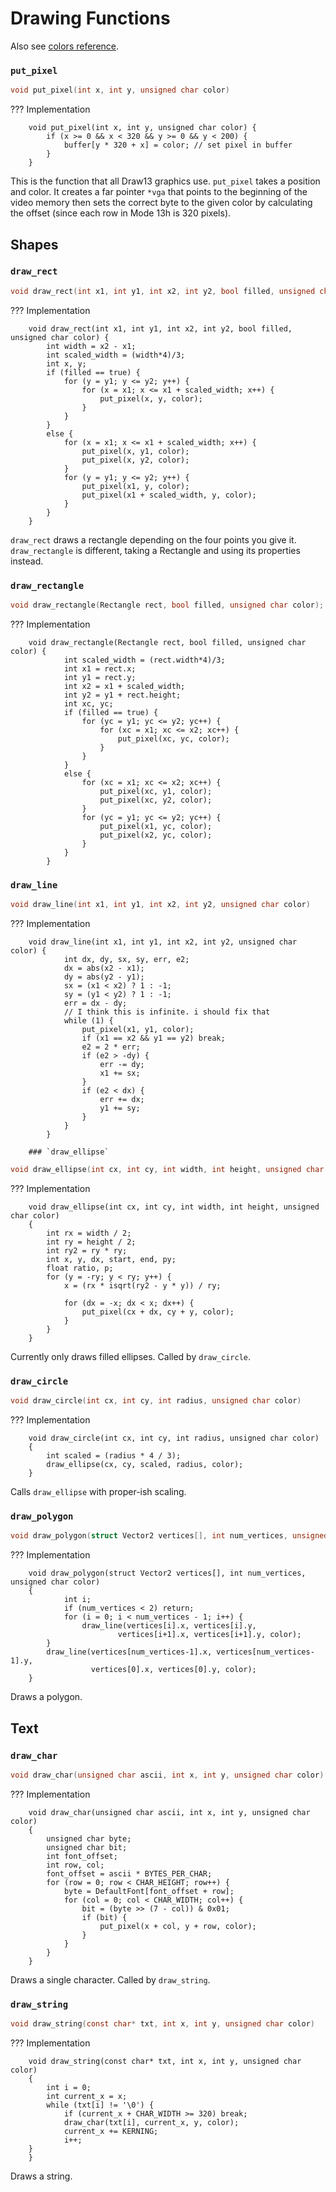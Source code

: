 


# Drawing Functions
Also see [colors reference](colors.md).

### `put_pixel`
```c
void put_pixel(int x, int y, unsigned char color)
```
??? Implementation
	
        void put_pixel(int x, int y, unsigned char color) {
			if (x >= 0 && x < 320 && y >= 0 && y < 200) {
				buffer[y * 320 + x] = color; // set pixel in buffer
			}
		}
This is the function that all Draw13 graphics use. `put_pixel` takes a position and color. It creates a far pointer `*vga` that points to the beginning of the video memory then sets the correct byte to the given color by calculating the offset (since each row in Mode 13h is 320 pixels).

## Shapes

### `draw_rect`
```c
void draw_rect(int x1, int y1, int x2, int y2, bool filled, unsigned char color)
```
??? Implementation
	
        void draw_rect(int x1, int y1, int x2, int y2, bool filled, unsigned char color) {
            int width = x2 - x1;
            int scaled_width = (width*4)/3;
            int x, y;
            if (filled == true) {
                for (y = y1; y <= y2; y++) {
                    for (x = x1; x <= x1 + scaled_width; x++) {
                        put_pixel(x, y, color);
                    }
                }
            }
            else {
                for (x = x1; x <= x1 + scaled_width; x++) {
                    put_pixel(x, y1, color);
                    put_pixel(x, y2, color);
                }
                for (y = y1; y <= y2; y++) {
                    put_pixel(x1, y, color);
                    put_pixel(x1 + scaled_width, y, color);
                }
            }
        }
      
  `draw_rect` draws a rectangle depending on the four points you give it. `draw_rectangle` is different, taking a Rectangle and using its properties instead. 

### `draw_rectangle`
```c
void draw_rectangle(Rectangle rect, bool filled, unsigned char color);
```
??? Implementation
	
        void draw_rectangle(Rectangle rect, bool filled, unsigned char color) {
				int scaled_width = (rect.width*4)/3;
				int x1 = rect.x;
				int y1 = rect.y;
				int x2 = x1 + scaled_width;
				int y2 = y1 + rect.height;
				int xc, yc;
				if (filled == true) {
					for (yc = y1; yc <= y2; yc++) {
						for (xc = x1; xc <= x2; xc++) {
							put_pixel(xc, yc, color);
						}
					}
				}
				else {
					for (xc = x1; xc <= x2; xc++) {
						put_pixel(xc, y1, color);
						put_pixel(xc, y2, color);
					}
					for (yc = y1; yc <= y2; yc++) {
						put_pixel(x1, yc, color);
						put_pixel(x2, yc, color);
					}
				}
			}
      
### `draw_line`
```c
void draw_line(int x1, int y1, int x2, int y2, unsigned char color)
```
??? Implementation
	
        void draw_line(int x1, int y1, int x2, int y2, unsigned char color) {
				int dx, dy, sx, sy, err, e2;
				dx = abs(x2 - x1);
				dy = abs(y2 - y1);
				sx = (x1 < x2) ? 1 : -1;
				sy = (y1 < y2) ? 1 : -1;
				err = dx - dy;
				// I think this is infinite. i should fix that
				while (1) {
					put_pixel(x1, y1, color);
					if (x1 == x2 && y1 == y2) break;
					e2 = 2 * err;
					if (e2 > -dy) {
						err -= dy;
						x1 += sx;
					}
					if (e2 < dx) {
						err += dx;
						y1 += sy;
					}
				}
			}
		
		### `draw_ellipse`
```c
void draw_ellipse(int cx, int cy, int width, int height, unsigned char color)
```
??? Implementation
	
		void draw_ellipse(int cx, int cy, int width, int height, unsigned char color)
		{
			int rx = width / 2;
			int ry = height / 2;
			int ry2 = ry * ry;
			int x, y, dx, start, end, py;
			float ratio, p;
			for (y = -ry; y < ry; y++) {
				x = (rx * isqrt(ry2 - y * y)) / ry;

				for (dx = -x; dx < x; dx++) {
					put_pixel(cx + dx, cy + y, color);
				}
			}
		}
      
  Currently only draws filled ellipses. Called by `draw_circle`.
  
### `draw_circle`

```c
void draw_circle(int cx, int cy, int radius, unsigned char color)
```
??? Implementation
	
        
		void draw_circle(int cx, int cy, int radius, unsigned char color)
		{
			int scaled = (radius * 4 / 3);
			draw_ellipse(cx, cy, scaled, radius, color);
		}
      
  Calls `draw_ellipse` with proper-ish scaling.

### `draw_polygon`
```c
void draw_polygon(struct Vector2 vertices[], int num_vertices, unsigned char color)
```
??? Implementation
	
        void draw_polygon(struct Vector2 vertices[], int num_vertices, unsigned char color)
		{
				int i;
				if (num_vertices < 2) return;
				for (i = 0; i < num_vertices - 1; i++) {
					draw_line(vertices[i].x, vertices[i].y,
							vertices[i+1].x, vertices[i+1].y, color);
			}
			draw_line(vertices[num_vertices-1].x, vertices[num_vertices-1].y,
					  vertices[0].x, vertices[0].y, color);
		}
Draws a polygon. 

## Text

### `draw_char`
```c
void draw_char(unsigned char ascii, int x, int y, unsigned char color)
```
??? Implementation
	
        void draw_char(unsigned char ascii, int x, int y, unsigned char color)
		{
			unsigned char byte;
			unsigned char bit;
			int font_offset;
			int row, col;
			font_offset = ascii * BYTES_PER_CHAR;
			for (row = 0; row < CHAR_HEIGHT; row++) {
				byte = DefaultFont[font_offset + row];
				for (col = 0; col < CHAR_WIDTH; col++) {
					bit = (byte >> (7 - col)) & 0x01;
					if (bit) {
						put_pixel(x + col, y + row, color);
					}
				}
			}
		}
      
  Draws a single character. Called by `draw_string`.
  
### `draw_string`
```c
void draw_string(const char* txt, int x, int y, unsigned char color)
```
??? Implementation
	
        
		void draw_string(const char* txt, int x, int y, unsigned char color)
		{
			int i = 0;
			int current_x = x;
			while (txt[i] != '\0') {
				if (current_x + CHAR_WIDTH >= 320) break;
				draw_char(txt[i], current_x, y, color);
				current_x += KERNING;
				i++;
		}	
		}
      
  Draws a string.
